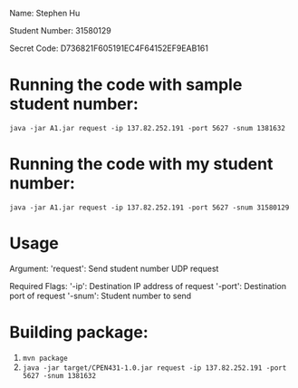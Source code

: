 Name:
Stephen Hu

Student Number:
31580129

Secret Code:
D736821F605191EC4F64152EF9EAB161

# Running the code with sample student number:
`java -jar A1.jar request -ip 137.82.252.191 -port 5627 -snum 1381632`

# Running the code with my student number:
`java -jar A1.jar request -ip 137.82.252.191 -port 5627 -snum 31580129`

# Usage
Argument:
'request': Send student number UDP request

Required Flags:
'-ip': Destination IP address of request
'-port': Destination port of request
'-snum': Student number to send

# Building package:
1. `mvn package`
2. `java -jar target/CPEN431-1.0.jar request -ip 137.82.252.191 -port 5627 -snum 1381632`
